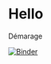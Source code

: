 # Hello
Démarage

[![Binder](https://mybinder.org/badge_logo.svg)](https://mybinder.org/v2/gh/OlivierNalin/Hello/HEAD)
